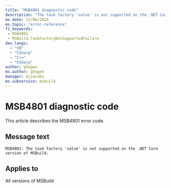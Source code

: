 ```yaml
---
title: "MSB4801 diagnostic code"
description: "The task factory 'value' is not supported on the .NET Core version of MSBuild."
ms.date: 12/06/2024
ms.topic: "error-reference"
f1_keywords:
 - MSB4801
 - MSBuild.TaskFactoryNotSupportedFailure
dev_langs:
  - "VB"
  - "CSharp"
  - "C++"
  - "FSharp"
author: ghogen
ms.author: ghogen
manager: mijacobs
ms.subservice: msbuild
---
```


# MSB4801 diagnostic code

<!-- :::ErrorDefinitionDescription::: -->
<!-- :::editable-content name="introDescription"::: -->
This article describes the MSB4801 error code.
<!-- :::editable-content-end::: -->

## Message text

`MSB4801: The task factory 'value' is not supported on the .NET Core version of MSBuild.`

<!-- :::editable-content name="postOutputDescription"::: -->
<!--
{StrBegin="MSB4801: "}
-->
<!-- :::editable-content-end::: -->
<!-- :::ErrorDefinitionDescription-end::: -->

## Applies to

All versions of MSBuild
